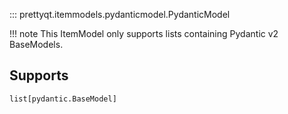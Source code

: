 ::: prettyqt.itemmodels.pydanticmodel.PydanticModel

!!! note
    This ItemModel only supports lists containing Pydantic v2 BaseModels.

## Supports

`list[pydantic.BaseModel]`
